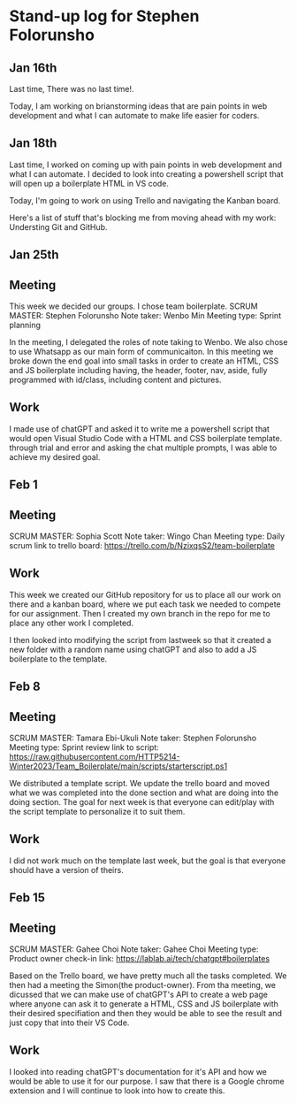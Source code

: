 # Stand-up log for Stephen Folorunsho

## Jan 16th

Last time, There was no last time!.

Today, I am working on brianstorming ideas that are pain points in web development and what I can automate to make life easier for coders.

## Jan 18th

Last time, I worked on coming up with pain points in web development and what I can automate. I decided to look into creating a powershell script that will open up a boilerplate HTML in VS code.

Today, I'm going to work on using Trello and navigating the Kanban board.

Here's a list of stuff that's blocking me from moving ahead with my work:
Understing Git and GitHub.

## Jan 25th

## Meeting
This week we decided our groups. I chose team boilerplate. 
SCRUM MASTER: Stephen Folorunsho
Note taker: Wenbo Min
Meeting type: Sprint planning

In the meeting, I delegated the roles of note taking to Wenbo. We also chose to use Whatsapp as our main form of communicaiton.
In this meeting we broke down the end goal into small tasks in order to create an HTML, CSS and JS boilerplate including having, the header, footer, nav, aside, fully programmed with id/class, including content and pictures.

## Work
I made use of chatGPT and asked it to write me a powershell script that would open Visual Studio Code with a HTML and CSS boilerplate template. through trial and error and asking the chat multiple prompts, I was able to achieve my desired goal. 



## Feb 1

## Meeting
SCRUM MASTER: Sophia Scott
Note taker: Wingo Chan
Meeting type:  Daily scrum
link to trello board: https://trello.com/b/NzixqsS2/team-boilerplate

## Work
This week we created our GitHub repository for us to place all our work on there and a kanban board, where we put each task we needed to compete for our assignment. Then I created my own branch in the repo for me to place any other work I completed. 

I then looked into modifying the script from lastweek so that it created a new folder with a random name using chatGPT and also to add a JS boilerplate to the template.


## Feb 8

## Meeting
SCRUM MASTER: Tamara Ebi-Ukuli
Note taker: Stephen Folorunsho
Meeting type:  Sprint review
link to script: https://raw.githubusercontent.com/HTTP5214-Winter2023/Team_Boilerplate/main/scripts/starterscript.ps1

We distributed a template script. We update the trello board and moved what we was completed into the done section and what are doing into the doing section. 
The goal for next week is that everyone can edit/play with the script template to personalize it to suit them. 

## Work
I did not work much on the template last week, but the goal is that everyone should have a version of theirs.


## Feb 15
## Meeting
SCRUM MASTER: Gahee Choi
Note taker: Gahee Choi
Meeting type: Product owner check-in
link: https://lablab.ai/tech/chatgpt#boilerplates

Based on the Trello board, we have pretty much all the tasks completed. We then had a meeting the Simon(the product-owner). 
From tha meeting, we dicussed that we can make use of chatGPT's API to create a web page where anyone can ask it to generate a HTML, CSS and JS boilerplate with their desired specifiation and then they would be able to see the result and just copy that into their VS Code.

## Work
I looked into reading chatGPT's documentation for it's API and how we would be able to use it for our purpose. I saw that there is a Google chrome extension and I will continue to look into how to create this. 



